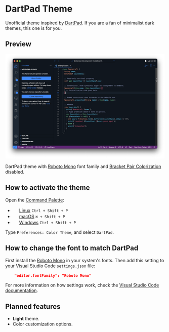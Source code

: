# DartPad Theme

Unofficial theme inspired by [DartPad](https://www.dartpad.dev/). If you are a fan of minimalist dark themes, this one is for you.

## Preview

![Dark theme preview](images/preview-dark.png)

DartPad theme with [Roboto Mono](https://fonts.google.com/specimen/Roboto+Mono) font family and [Bracket Pair Colorization](https://code.visualstudio.com/blogs/2021/09/29/bracket-pair-colorization) disabled.


## How to activate the theme

Open the [Command Palette](https://code.visualstudio.com/api/ux-guidelines/command-palette):

  - <img src="https://www.kernel.org/theme/images/logos/favicon.png" width=16 height=16/> <a href="https://code.visualstudio.com/shortcuts/keyboard-shortcuts-linux.pdf">Linux</a> `Ctrl + Shift + P`
  - <img src="https://developer.apple.com/favicon.ico" width=16 height=16/> <a href="https://code.visualstudio.com/shortcuts/keyboard-shortcuts-macos.pdf">macOS</a> `⌘ + Shift + P`
  - <img src="https://www.microsoft.com/favicon.ico" width=16 height=16/> <a href="https://code.visualstudio.com/shortcuts/keyboard-shortcuts-windows.pdf">Windows</a> `Ctrl + Shift + P`

Type `Preferences: Color Theme`, and select `DartPad`.

## How to change the font to match DartPad

First install the [Roboto Mono](https://fonts.google.com/specimen/Roboto+Mono) in your system's fonts. Then add this setting to your Visual Studio Code `settings.json` file:

```json
    "editor.fontFamily": "Roboto Mono"
```

For more information on how settings work, check the [Visual Studio Code documentation](https://code.visualstudio.com/docs/getstarted/settings).

## Planned features

- **Light** theme.
- Color customization options.